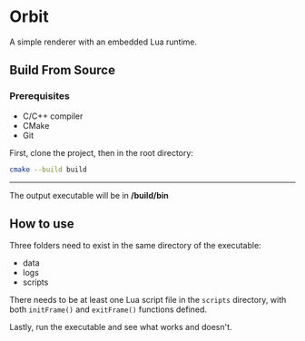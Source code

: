 # Orbit
A simple renderer with an embedded Lua runtime.

## Build From Source

### Prerequisites

- C/C++ compiler
- CMake
- Git

First, clone the project, then in the root directory:

```bash
cmake --build build
```

---

The output executable will be in **/build/bin**

## How to use

Three folders need to exist in the same directory of the executable:
- data
- logs
- scripts

There needs to be at least one Lua script file in the `scripts` directory, with both `initFrame()` and `exitFrame()` functions defined.

Lastly, run the executable and see what works and doesn't.